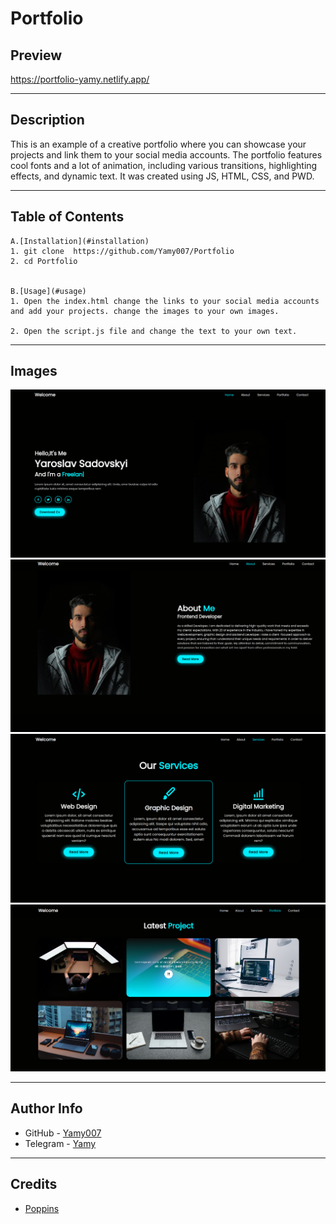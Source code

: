 # Portfolio


## Preview 
https://portfolio-yamy.netlify.app/

---
## Description


This is an example of a creative portfolio where you can showcase your projects and link them to your social media accounts. The portfolio features cool fonts and a lot of animation, including various transitions, highlighting effects, and dynamic text. It was created using JS, HTML, CSS, and PWD. 


---
## Table of Contents

    A.[Installation](#installation)
    1. git clone  https://github.com/Yamy007/Portfolio
    2. cd Portfolio
    

    B.[Usage](#usage)
    1. Open the index.html change the links to your social media accounts and add your projects. change the images to your own images.

    2. Open the script.js file and change the text to your own text.

---

## Images

![Portfolio](preview_1.png)
![Portfolio](preview_2.png)
![Portfolio](preview_3.png)
![Portfolio](preview_4.png)

---


## Author Info

- GitHub - [Yamy007](https://github.com/Yamy007)
- Telegram - [Yamy](https://t.me/yamy19007)

---
## Credits

- [Poppins](https://fonts.google.com/specimen/Poppins)
  


